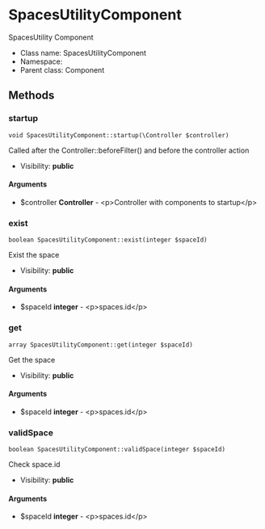 SpacesUtilityComponent
===============

SpacesUtility Component




* Class name: SpacesUtilityComponent
* Namespace: 
* Parent class: Component







Methods
-------


### startup

    void SpacesUtilityComponent::startup(\Controller $controller)

Called after the Controller::beforeFilter() and before the controller action



* Visibility: **public**


#### Arguments
* $controller **Controller** - &lt;p&gt;Controller with components to startup&lt;/p&gt;



### exist

    boolean SpacesUtilityComponent::exist(integer $spaceId)

Exist the space



* Visibility: **public**


#### Arguments
* $spaceId **integer** - &lt;p&gt;spaces.id&lt;/p&gt;



### get

    array SpacesUtilityComponent::get(integer $spaceId)

Get the space



* Visibility: **public**


#### Arguments
* $spaceId **integer** - &lt;p&gt;spaces.id&lt;/p&gt;



### validSpace

    boolean SpacesUtilityComponent::validSpace(integer $spaceId)

Check space.id



* Visibility: **public**


#### Arguments
* $spaceId **integer** - &lt;p&gt;spaces.id&lt;/p&gt;


